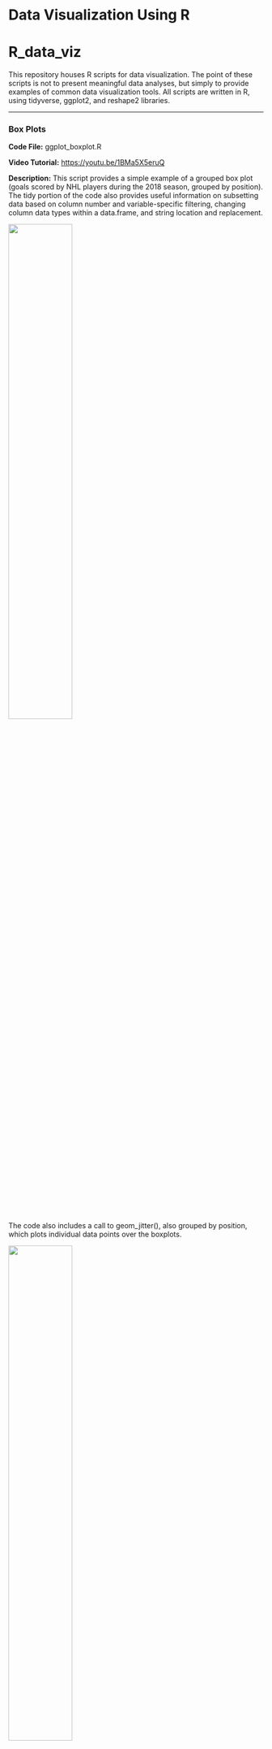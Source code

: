 # Data Visualization Using R
# R_data_viz
This repository houses R scripts for data visualization. The point of these scripts is not to present meaningful data analyses, but simply to provide examples of common data visualization tools. All scripts are written in R, using tidyverse, ggplot2, and reshape2 libraries.

---

### Box Plots
**Code File:** ggplot_boxplot.R

**Video Tutorial:** https://youtu.be/1BMa5X5eruQ

**Description:** This script provides a simple example of a grouped box plot (goals scored by NHL players during the 2018 season, grouped by position). The tidy portion of the code also provides useful information on subsetting data based on column number and variable-specific filtering, changing column data types within a data.frame, and string location and replacement. 

<img src="media/boxplot_basic.jpg" width="50%">

The code also includes a call to geom_jitter(), also grouped by position, which plots individual data points over the boxplots. 

<img src="media/boxplot_geompoint.jpg" width="50%">

---

### Box Plot + Connected Points
**Code File:** ggplot_point_boxplot_combo.R

**Video Tutorial:** https://www.youtube.com/watch?v=lIWE_7OS9N4&t=32s

**Description:** This script provides an example of grouped boxplots and connected points on a single plot. This type of figure can be used, for example, to show group- and individual-level responses to an intervention: 

<img src="media/Rplotpoint_boxplot_combo.png" width="50%">

---

### Violin Plots
**Code File:** ggplot_violin.R

**Description:** This script provides examples of a grouped violin plots, similar to the box plots above (goals scored by NHL players during the 2018 season, grouped by position). The tidy portion of the code also provides useful information on subsetting data based on column number and variable-specific filtering, changing column data types within a data.frame, and string location and replacement. 

<img src="media/violin_basic.jpg" width="45%"> <img src="media/violin_flipped.jpg" width="45%">

The code also includes a call to geom_boxplot(), also grouped by position, which adds box plots to each violin. 

<img src="media/violin_boxplot.jpg" width="50%">

---

### Grouped Continuous Line Plot
**Code File:** ggplot_grouped_continuous_data.R

**Data File:** data/continuous_grf_curves.xlsx

**Video Tutorial:** https://www.youtube.com/watch?v=rQZ8u1cbycg&t=1s

**Description:** This script provides a simple example of a grouped line plot, showing the mean and standrad deviation (as colored ribbons) of a continuous variable for three separate groups. The continuous variable in this example is the anteroposterior ground reaction force captured during a dynamic postural disturbance.  

<img src="media/ggplot_grouped_continuous_data.png" width="50%">

---

### Basic Line Plot
**Code File:** ggplot_lineplot.R

**Description:** This script provides a simple example of a line plot (high temperature across days of September in Birmingham, AL). The tidy portion of the code also provides useful information on subsetting data based on column number and variable-specific filtering, and changing column data types within a data.frame. 

<img src="media/lineplot_basic.jpg" width="50%">

---

### Scatter Plots
**Code File:** ggplot_scatterplot.R

**Video Tutorial:** https://youtu.be/XEgyC1Oz9KQ

**Description:** This script provides simple examples of scatter plots (goals scored versus time on ice by NHL players). The tidy portion of the code also provides useful information on subsetting data based on column number and variable-specific filtering, changing column data types within a data.frame, and string location and replacement. 
The script has an example of an ungrouped scatter plot:

<img src="media/scatter_basic.jpg" width="50%">

The code also includes an example of a grouped scatter plot (grouped by position): 

<img src="media/scatter_grouped_basic.jpg" width="50%">

Finally, the code includes a call to geom_smooth(), which adds a best fit line:

<img src="media/scatter_bfline.jpg" width="50%">

---

### Histograms
**Code File:** ggplot_histogram.R

**Video Tutorial:** https://youtu.be/Iax_qtK1XxM

**Description:** This script provides simple examples of histograms (goals scored in a season, across multiple seasons). The tidy portion of the code also provides useful information on subsetting data based on column number and variable-specific filtering, changing column data types within a data.frame, and string location and replacement. 
The script has an example of an ungrouped histogram:

<img src="media/histogram_basic.jpg" width="50%">

The code also includes an example of a grouped histogram (grouped by position, forward versus defense). Overlapping distributions can be shown as completely overlapping, dodged, or transparent: 

<img src="media/histogram_grouped_noidentity.jpg" width="30%"> <img src="media/histogram_grouped_dodge.jpg" width="30%"> <img src="media/histogram_grouped.jpg" width="30%">

Finally, the code includes a call to geom_density(), which includes a density distribution:

<img src="media/histogram_density.jpg" width="50%">

---

### Heat Mapped Correlation Matrix
**Code File:** ggplot_cormat.R

**Video Tutorial:** https://youtu.be/W9YMjvlRtCg

**Description:** This script provides an example of a heat mapped correlation matrix (from a large NHL dataset). The tidy portion of the code also provides useful information on subsetting data based on column number and variable-specific filtering, changing column data types within a data.frame, string location and replacement, and generating a correlation matrix. 
The script has an example of a simple matrix:

<img src="media/cormat_basic.jpg" width="50%">

The code also includes an example that plots the correlation coefficient in text over each correlation matrix position: 

<img src="media/cormat_numbs.jpg" width="50%">

---

### Ridgeline Plots
**Code File:**  ggplot_ridgeplot.R

**Video Tutorial:** https://youtu.be/3fuzBLlft9Q

**Description:** This script provides a simple example of a grouped ridgeline plot (average avocado prices across months in 2019 grouped by month). The tidy portion of the code also provides useful information on subsetting data using variable-specific filtering, changing column data types within a data.frame, string location and replacement, and adding column data using mutate(). 

<img src="media/ridgeplot_basic.png" width="50%">

---

### Facet Wrapping
**Code File:** ggplot_facetwrap_histos.R

**Description:** This script provides examples of facet wrapped histograms (distribution of goals within each NHL team during the 2018 season). The tidy portion of the code also provides useful information on subsetting data based on column number and variable-specific filtering, changing column data types within a data.frame, and string location and replacement. 
The script has an example of a simple facet wrap:

<img src="media/facet_wrap_basic.jpg" width="50%">

The code also includes examples with added complexity (grouping by a variable within each team and adding density): 

<img src="media/facet_wrap_grouped.jpg" width="50%" display="block"> 
<img src="media/facet_wrap_density.jpg" width="50%" display="block">
